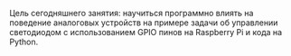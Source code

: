 Цель сегодняшнего занятия: научиться программно влиять на поведение аналоговых устройств на примере задачи об управлении светодиодом с использованием GPIO пинов на Raspberry Pi и кода на Python.